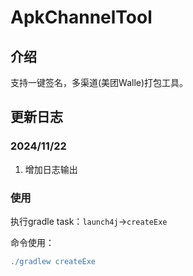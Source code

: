 # ApkChannelTool

## 介绍
支持一键签名，多渠道(美团Walle)打包工具。

## 更新日志

### 2024/11/22
1. 增加日志输出


### 使用
执行gradle task：`launch4j`->`createExe` 

命令使用：
```groovy
./gradlew createExe 
```
